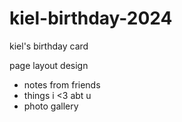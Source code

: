 # kiel-birthday-2024
kiel's birthday card


page layout design

- notes from friends
- things i <3 abt u
- photo gallery
